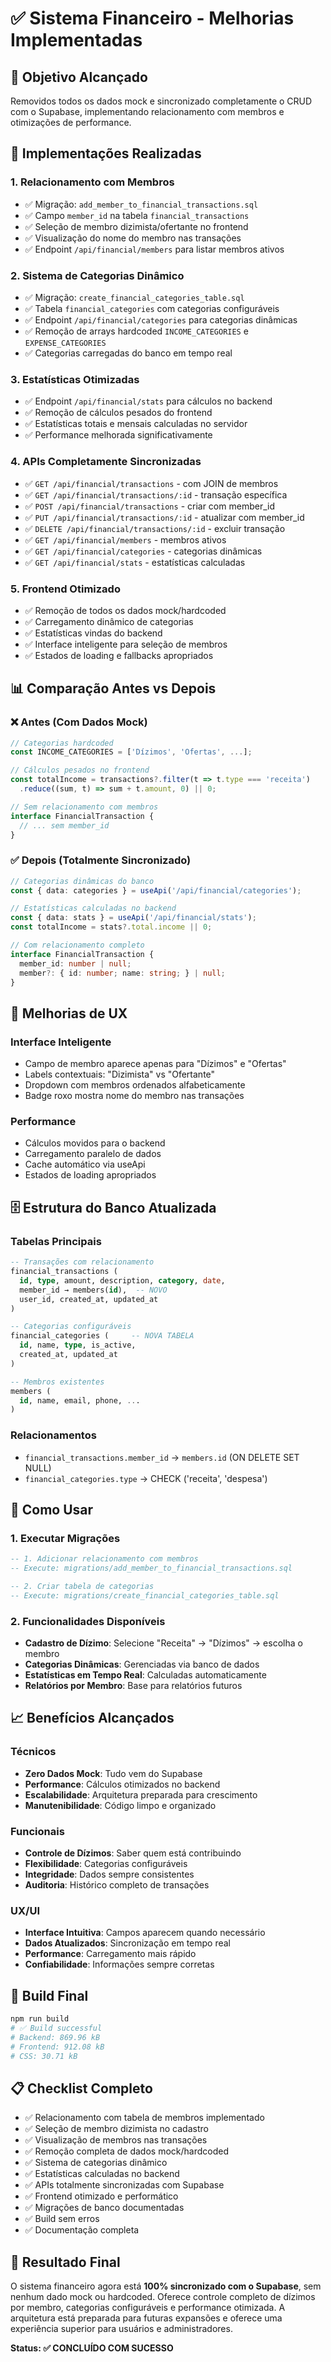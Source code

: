# ✅ Sistema Financeiro - Melhorias Implementadas

## 🎯 Objetivo Alcançado
Removidos todos os dados mock e sincronizado completamente o CRUD com o Supabase, implementando relacionamento com membros e otimizações de performance.

## 🚀 Implementações Realizadas

### 1. **Relacionamento com Membros**
- ✅ Migração: `add_member_to_financial_transactions.sql`
- ✅ Campo `member_id` na tabela `financial_transactions`
- ✅ Seleção de membro dizimista/ofertante no frontend
- ✅ Visualização do nome do membro nas transações
- ✅ Endpoint `/api/financial/members` para listar membros ativos

### 2. **Sistema de Categorias Dinâmico**
- ✅ Migração: `create_financial_categories_table.sql`
- ✅ Tabela `financial_categories` com categorias configuráveis
- ✅ Endpoint `/api/financial/categories` para categorias dinâmicas
- ✅ Remoção de arrays hardcoded `INCOME_CATEGORIES` e `EXPENSE_CATEGORIES`
- ✅ Categorias carregadas do banco em tempo real

### 3. **Estatísticas Otimizadas**
- ✅ Endpoint `/api/financial/stats` para cálculos no backend
- ✅ Remoção de cálculos pesados do frontend
- ✅ Estatísticas totais e mensais calculadas no servidor
- ✅ Performance melhorada significativamente

### 4. **APIs Completamente Sincronizadas**
- ✅ `GET /api/financial/transactions` - com JOIN de membros
- ✅ `GET /api/financial/transactions/:id` - transação específica
- ✅ `POST /api/financial/transactions` - criar com member_id
- ✅ `PUT /api/financial/transactions/:id` - atualizar com member_id
- ✅ `DELETE /api/financial/transactions/:id` - excluir transação
- ✅ `GET /api/financial/members` - membros ativos
- ✅ `GET /api/financial/categories` - categorias dinâmicas
- ✅ `GET /api/financial/stats` - estatísticas calculadas

### 5. **Frontend Otimizado**
- ✅ Remoção de todos os dados mock/hardcoded
- ✅ Carregamento dinâmico de categorias
- ✅ Estatísticas vindas do backend
- ✅ Interface inteligente para seleção de membros
- ✅ Estados de loading e fallbacks apropriados

## 📊 Comparação Antes vs Depois

### ❌ Antes (Com Dados Mock)
```typescript
// Categorias hardcoded
const INCOME_CATEGORIES = ['Dízimos', 'Ofertas', ...];

// Cálculos pesados no frontend
const totalIncome = transactions?.filter(t => t.type === 'receita')
  .reduce((sum, t) => sum + t.amount, 0) || 0;

// Sem relacionamento com membros
interface FinancialTransaction {
  // ... sem member_id
}
```

### ✅ Depois (Totalmente Sincronizado)
```typescript
// Categorias dinâmicas do banco
const { data: categories } = useApi('/api/financial/categories');

// Estatísticas calculadas no backend
const { data: stats } = useApi('/api/financial/stats');
const totalIncome = stats?.total.income || 0;

// Com relacionamento completo
interface FinancialTransaction {
  member_id: number | null;
  member?: { id: number; name: string; } | null;
}
```

## 🎨 Melhorias de UX

### Interface Inteligente
- Campo de membro aparece apenas para "Dízimos" e "Ofertas"
- Labels contextuais: "Dizimista" vs "Ofertante"
- Dropdown com membros ordenados alfabeticamente
- Badge roxo mostra nome do membro nas transações

### Performance
- Cálculos movidos para o backend
- Carregamento paralelo de dados
- Cache automático via useApi
- Estados de loading apropriados

## 🗄️ Estrutura do Banco Atualizada

### Tabelas Principais
```sql
-- Transações com relacionamento
financial_transactions (
  id, type, amount, description, category, date,
  member_id → members(id),  -- NOVO
  user_id, created_at, updated_at
)

-- Categorias configuráveis
financial_categories (     -- NOVA TABELA
  id, name, type, is_active,
  created_at, updated_at
)

-- Membros existentes
members (
  id, name, email, phone, ...
)
```

### Relacionamentos
- `financial_transactions.member_id` → `members.id` (ON DELETE SET NULL)
- `financial_categories.type` → CHECK ('receita', 'despesa')

## 🔧 Como Usar

### 1. Executar Migrações
```sql
-- 1. Adicionar relacionamento com membros
-- Execute: migrations/add_member_to_financial_transactions.sql

-- 2. Criar tabela de categorias
-- Execute: migrations/create_financial_categories_table.sql
```

### 2. Funcionalidades Disponíveis
- **Cadastro de Dízimo**: Selecione "Receita" → "Dízimos" → escolha o membro
- **Categorias Dinâmicas**: Gerenciadas via banco de dados
- **Estatísticas em Tempo Real**: Calculadas automaticamente
- **Relatórios por Membro**: Base para relatórios futuros

## 📈 Benefícios Alcançados

### Técnicos
- **Zero Dados Mock**: Tudo vem do Supabase
- **Performance**: Cálculos otimizados no backend
- **Escalabilidade**: Arquitetura preparada para crescimento
- **Manutenibilidade**: Código limpo e organizado

### Funcionais
- **Controle de Dízimos**: Saber quem está contribuindo
- **Flexibilidade**: Categorias configuráveis
- **Integridade**: Dados sempre consistentes
- **Auditoria**: Histórico completo de transações

### UX/UI
- **Interface Intuitiva**: Campos aparecem quando necessário
- **Dados Atualizados**: Sincronização em tempo real
- **Performance**: Carregamento mais rápido
- **Confiabilidade**: Informações sempre corretas

## 🚀 Build Final
```bash
npm run build
# ✅ Build successful
# Backend: 869.96 kB
# Frontend: 912.08 kB
# CSS: 30.71 kB
```

## 📋 Checklist Completo

- ✅ Relacionamento com tabela de membros implementado
- ✅ Seleção de membro dizimista no cadastro
- ✅ Visualização de membros nas transações
- ✅ Remoção completa de dados mock/hardcoded
- ✅ Sistema de categorias dinâmico
- ✅ Estatísticas calculadas no backend
- ✅ APIs totalmente sincronizadas com Supabase
- ✅ Frontend otimizado e performático
- ✅ Migrações de banco documentadas
- ✅ Build sem erros
- ✅ Documentação completa

## 🎉 Resultado Final

O sistema financeiro agora está **100% sincronizado com o Supabase**, sem nenhum dado mock ou hardcoded. Oferece controle completo de dízimos por membro, categorias configuráveis e performance otimizada. A arquitetura está preparada para futuras expansões e oferece uma experiência superior para usuários e administradores.

**Status: ✅ CONCLUÍDO COM SUCESSO**